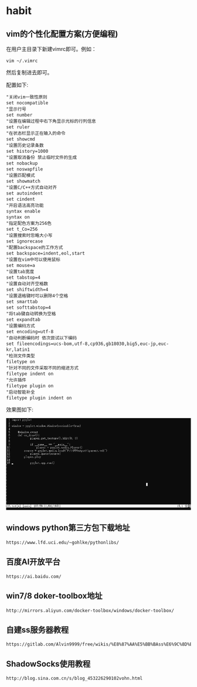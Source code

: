 # habit

## vim的个性化配置方案(方便编程)

在用户主目录下新建vimrc即可。例如：

    vim ~/.vimrc

然后复制进去即可。



配置如下:

    "关闭vim一致性原则
    set nocompatible
    "显示行号
    set number
    "设置在编辑过程中右下角显示光标的行列信息
    set ruler
    "在状态栏显示正在输入的命令
    set showcmd
    "设置历史记录条数
    set history=1000
    "设置取消备份 禁止临时文件的生成
    set nobackup
    set noswapfile
    "设置匹配模式
    set showmatch
    "设置C/C++方式自动对齐
    set autoindent
    set cindent
    "开启语法高亮功能
    syntax enable
    syntax on
    "指定配色方案为256色
    set t_Co=256
    "设置搜索时忽略大小写
    set ignorecase
    "配置backspace的工作方式
    set backspace=indent,eol,start
    "设置在vim中可以使用鼠标
    set mouse=a
    "设置tab宽度
    set tabstop=4
    "设置自动对齐空格数
    set shiftwidth=4
    "设置退格键时可以删除4个空格
    set smarttab
    set softtabstop=4
    "将tab键自动转换为空格
    set expandtab
    "设置编码方式
    set encoding=utf-8
    "自动判断编码时 依次尝试以下编码
    set fileencodings=ucs-bom,utf-8,cp936,gb18030,big5,euc-jp,euc-kr,latin1
    "检测文件类型
    filetype on
    "针对不同的文件采取不同的缩进方式
    filetype indent on
    "允许插件
    filetype plugin on
    "启动智能补全
    filetype plugin indent on



效果图如下:

![Image text](https://github.com/BigGoby/habit/raw/master/static/1.png)



## windows python第三方包下载地址
    https://www.lfd.uci.edu/~gohlke/pythonlibs/
    
    
## 百度AI开放平台
    https://ai.baidu.com/
    
## win7/8 doker-toolbox地址
    http://mirrors.aliyun.com/docker-toolbox/windows/docker-toolbox/
    
## 自建ss服务器教程
    https://gitlab.com/Alvin9999/free/wikis/%E8%87%AA%E5%BB%BAss%E6%9C%8D%E5%8A%A1%E5%99%A8%E6%95%99%E7%A8%8B
   
## ShadowSocks使用教程
    http://blog.sina.com.cn/s/blog_453226290102vohn.html
